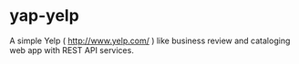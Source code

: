# yap-yelp
A simple Yelp ( http://www.yelp.com/ ) like business review and cataloging web app with REST API services.
